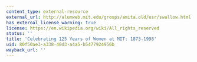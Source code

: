 ```yaml
---
content_type: external-resource
external_url: http://alumweb.mit.edu/groups/amita.old/esr/swallow.html
has_external_license_warning: true
license: https://en.wikipedia.org/wiki/All_rights_reserved
status: ''
title: 'Celebrating 125 Years of Women at MIT: 1873-1998'
uid: 80f50ae3-a338-40d3-a4a5-b5477924956b
wayback_url: ''
---
```

